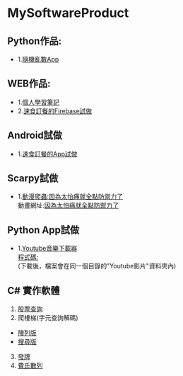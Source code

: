 # MySoftwareProduct
## Python作品:
 * 1.[隨機亂數App](https://github.com/JJDing-Louis/MySoftwareProduct/tree/master/Python)
## WEB作品:
 * 1.[個人學習筆記](https://jjding-louis.github.io/)
 * 2.[速食訂餐的Firebase試做](https://jjnetnewapp.web.app/)
## Android試做
 * 1.[速食訂餐的App試做](https://github.com/JJDing-Louis/Personal-Work-Space/tree/master/Android%20App%20Project/FastFood)
## Scarpy試做
 * 1.[動漫爬蟲:因為太怕痛就全點防禦力了](https://github.com/JJDing-Louis/Personal-Work-Space/tree/master/Python%20Software%20Project/Web%20Scrapy/Animation%20scrapy)   
 動畫網址:[因為太怕痛就全點防禦力了](http://www.99kubo.tv/vod-read-id-146080.html)
## Python App試做
* 1.[Youtube音樂下載器](https://github.com/JJDing-Louis/Personal-Work-Space/blob/master/Python%20Software%20Project/Web%20Crawler%20Project/dist/Youtube%E9%9F%B3%E6%A8%82%E4%B8%8B%E8%BC%89%E5%99%A8.exe)   
[程式碼:](https://github.com/JJDing-Louis/Personal-Work-Space/tree/master/Python%20Software%20Project/Web%20Crawler%20Project)    
(下載後，檔案會在同一個目錄的"Youtube影片"資料夾內)

## C# 實作軟體
1. [股票查詢](https://github.com/JJDing-Louis/Stock_Analysis-)
2. 爬樓梯(字元查詢解碼)
- [陣列版](https://github.com/JJDing-Louis/stair_char_practice)
- [搜尋版](https://github.com/JJDing-Louis/stair_char_practice_searching_Mode)

3. [發牌](https://github.com/JJDing-Louis/RandomCard)
4. [費氏數列](https://github.com/JJDing-Louis/Fibonacci_series_practice)
